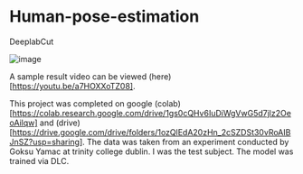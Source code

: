 # Human-pose-estimation
DeeplabCut

![image](https://user-images.githubusercontent.com/42900802/72400300-d32d7000-3716-11ea-9687-a3738a1c1475.png)

A sample result video can be viewed (here)[https://youtu.be/a7HOXXoTZ08].

This project was completed on google (colab)[https://colab.research.google.com/drive/1gs0cQHv6IuDiWgVwG5d7jlz2OeoAilqw] and (drive)[https://drive.google.com/drive/folders/1ozQlEdA20zHn_2cSZDSt30vRoAIBJnSZ?usp=sharing]. The data was taken from an experiment conducted by Goksu Yamac at trinity college dublin. I was the test subject. The model was trained via DLC.
